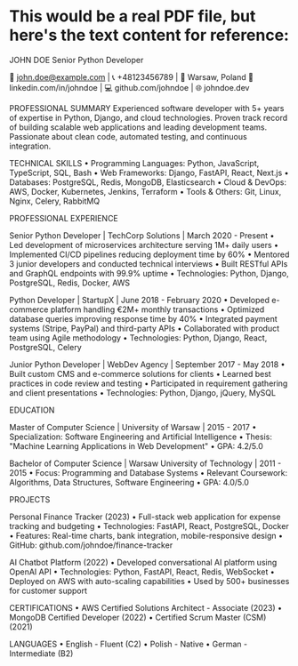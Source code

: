 # This would be a real PDF file, but here's the text content for reference:

JOHN DOE
Senior Python Developer

📧 john.doe@example.com | 📞 +48123456789 | 📍 Warsaw, Poland
🔗 linkedin.com/in/johndoe | 💻 github.com/johndoe | 🌐 johndoe.dev

PROFESSIONAL SUMMARY
Experienced software developer with 5+ years of expertise in Python, Django, and cloud technologies. 
Proven track record of building scalable web applications and leading development teams. 
Passionate about clean code, automated testing, and continuous integration.

TECHNICAL SKILLS
• Programming Languages: Python, JavaScript, TypeScript, SQL, Bash
• Web Frameworks: Django, FastAPI, React, Next.js
• Databases: PostgreSQL, Redis, MongoDB, Elasticsearch
• Cloud & DevOps: AWS, Docker, Kubernetes, Jenkins, Terraform
• Tools & Others: Git, Linux, Nginx, Celery, RabbitMQ

PROFESSIONAL EXPERIENCE

Senior Python Developer | TechCorp Solutions | March 2020 - Present
• Led development of microservices architecture serving 1M+ daily users
• Implemented CI/CD pipelines reducing deployment time by 60%
• Mentored 3 junior developers and conducted technical interviews
• Built RESTful APIs and GraphQL endpoints with 99.9% uptime
• Technologies: Python, Django, PostgreSQL, Redis, Docker, AWS

Python Developer | StartupX | June 2018 - February 2020
• Developed e-commerce platform handling €2M+ monthly transactions
• Optimized database queries improving response time by 40%
• Integrated payment systems (Stripe, PayPal) and third-party APIs
• Collaborated with product team using Agile methodology
• Technologies: Python, Django, React, PostgreSQL, Celery

Junior Python Developer | WebDev Agency | September 2017 - May 2018
• Built custom CMS and e-commerce solutions for clients
• Learned best practices in code review and testing
• Participated in requirement gathering and client presentations
• Technologies: Python, Django, jQuery, MySQL

EDUCATION

Master of Computer Science | University of Warsaw | 2015 - 2017
• Specialization: Software Engineering and Artificial Intelligence
• Thesis: "Machine Learning Applications in Web Development"
• GPA: 4.2/5.0

Bachelor of Computer Science | Warsaw University of Technology | 2011 - 2015
• Focus: Programming and Database Systems
• Relevant Coursework: Algorithms, Data Structures, Software Engineering
• GPA: 4.0/5.0

PROJECTS

Personal Finance Tracker (2023)
• Full-stack web application for expense tracking and budgeting
• Technologies: FastAPI, React, PostgreSQL, Docker
• Features: Real-time charts, bank integration, mobile-responsive design
• GitHub: github.com/johndoe/finance-tracker

AI Chatbot Platform (2022)
• Developed conversational AI platform using OpenAI API
• Technologies: Python, FastAPI, React, Redis, WebSocket
• Deployed on AWS with auto-scaling capabilities
• Used by 500+ businesses for customer support

CERTIFICATIONS
• AWS Certified Solutions Architect - Associate (2023)
• MongoDB Certified Developer (2022)
• Certified Scrum Master (CSM) (2021)

LANGUAGES
• English - Fluent (C2)
• Polish - Native
• German - Intermediate (B2)